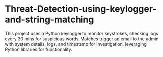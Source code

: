 # Threat-Detection-using-keylogger-and-string-matching
This project uses a Python keylogger to monitor keystrokes, checking logs every 30 mins for suspicious words. Matches trigger an email to the admin with system details, logs, and timestamp for investigation, leveraging Python libraries for functionality.
